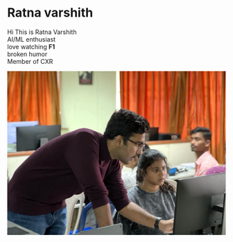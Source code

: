 # Ratna varshith
Hi This is Ratna Varshith  
AI/ML enthusiast  
love watching **F1**  
broken humor  
Member of CXR  

![Recent workshop named "Matrix"](hi.jpg)